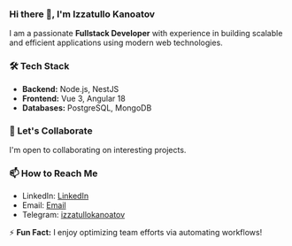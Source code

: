 ### Hi there 👋, I'm Izzatullo Kanoatov  

I am a passionate **Fullstack Developer** with experience in building scalable and efficient applications using modern web technologies.

### 🛠 Tech Stack  
- **Backend:** Node.js, NestJS  
- **Frontend:** Vue 3, Angular 18  
- **Databases:** PostgreSQL, MongoDB  

### 🤝 Let's Collaborate  
I'm open to collaborating on interesting projects. 

### 📫 How to Reach Me  
- LinkedIn: [LinkedIn](https://www.linkedin.com/in/izzatullokanoatov/)  
- Email: [Email](kanoatovizzatullo@gmail.com)  
- Telegram: [izzatullokanoatov](https://t.me/izzatullokanoatov)  

⚡ **Fun Fact:** I enjoy optimizing team efforts via automating workflows! 
